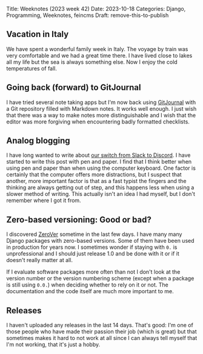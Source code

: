 Title: Weeknotes (2023 week 42)
Date: 2023-10-18
Categories: Django, Programming, Weeknotes, feincms
Draft: remove-this-to-publish

## Vacation in Italy

We have spent a wonderful family week in Italy. The voyage by train was very
comfortable and we had a great time there. I have lived close to lakes all my
life but the sea is always something else. Now I enjoy the cold temperatures of
fall.

## Going back (forward) to GitJournal

I have tried several note taking apps but I'm now back using
[GitJournal](https://gitjournal.io/) with a Git repository filled with Markdown
notes. It works well enough. I just wish that there was a way to make notes
more distinguishable and I wish that the editor was more forgiving when
encountering badly formatted checklists.

## Analog blogging

I have long wanted to write about [our switch from Slack to
Discord](https://406.ch/writing/why-we-switched-from-slack-to-discord-at-work/).
I have started to write this post with pen and paper. I find that I think
better when using pen and paper than when using the computer keyboard. One
factor is certainly that the computer offers more distractions, but I suspect
that another, more important factor is that as a fast typist the fingers and
the thinking are always getting out of step, and this happens less when using a
slower method of writing. This actually isn't an idea I had myself, but I don't
remember where I got it from.

## Zero-based versioning: Good or bad?

I discovered [ZeroVer](https://0ver.org/) sometime in the last few days. I have
many many Django packages with zero-based versions. Some of them have been used
in production for years now. I sometimes wonder if staying with `0.` is
unprofessional and I should just release 1.0 and be done with it or if it
doesn't really matter at all.

If I evaluate software packages more often than not I don't look at the version
number or the version numbering scheme (except when a package is still using
`0.0.`) when deciding whether to rely on it or not. The documentation and the
code itself are much more important to me.

## Releases

I haven't uploaded any releases in the last 14 days. That's good: I'm one of
those people who have made their passion their job (which is great) but that
sometimes makes it hard to not work at all since I can always tell myself that
I'm not working, that it's just a hobby.
